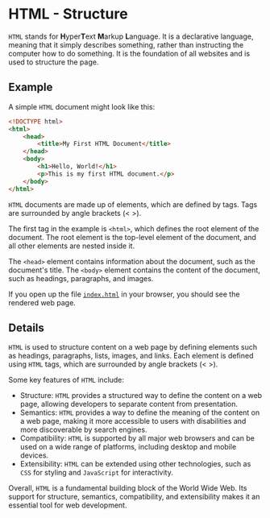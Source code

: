 # HTML - Structure

`HTML` stands for **H**yper**T**ext **M**arkup **L**anguage.
It is a declarative language, meaning that it simply describes something, rather than instructing the computer how to do something.
It is the foundation of all websites and is used to structure the page.

## Example

A simple `HTML` document might look like this:

```html
<!DOCTYPE html>
<html>
    <head>
        <title>My First HTML Document</title>
    </head>
    <body>
        <h1>Hello, World!</h1>
        <p>This is my first HTML document.</p>
    </body>
</html>
```

`HTML` documents are made up of elements, which are defined by tags.
Tags are surrounded by angle brackets (< >).

The first tag in the example is `<html>`, which defines the root element of the document.
The root element is the top-level element of the document, and all other elements are nested inside it.

The `<head>` element contains information about the document, such as the document's title.
The `<body>` element contains the content of the document, such as headings, paragraphs, and images.

If you open up the file [`index.html`](./index.html) in your browser, you should see the rendered web page.

## Details

`HTML` is used to structure content on a web page by defining elements such as headings, paragraphs, lists, images, and links. Each element is defined using `HTML` tags, which are surrounded by angle brackets (< >).

Some key features of `HTML` include:

-   Structure: `HTML` provides a structured way to define the content on a web page, allowing developers to separate content from presentation.
-   Semantics: `HTML` provides a way to define the meaning of the content on a web page, making it more accessible to users with disabilities and more discoverable by search engines.
-   Compatibility: `HTML` is supported by all major web browsers and can be used on a wide range of platforms, including desktop and mobile devices.
-   Extensibility: `HTML` can be extended using other technologies, such as `CSS` for styling and `JavaScript` for interactivity.

Overall, `HTML` is a fundamental building block of the World Wide Web.
Its support for structure, semantics, compatibility, and extensibility makes it an essential tool for web development.
